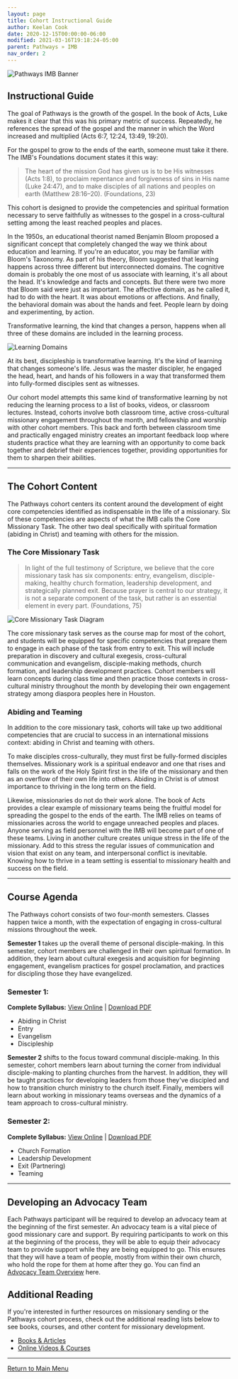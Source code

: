 ```yaml
---
layout: page
title: Cohort Instructional Guide
author: Keelan Cook
date: 2020-12-15T00:00:00-06:00
modified: 2021-03-16T19:18:24-05:00
parent: Pathways » IMB
nav_order: 2
---
```


![Pathways IMB Banner](https://i.imgur.com/aeVVD30.png)

## Instructional Guide
The goal of Pathways is the growth of the gospel. In the book of Acts, Luke makes it clear that this was his primary metric of success. Repeatedly, he references the spread of the gospel and the manner in which the Word increased and multiplied (Acts 6:7, 12:24, 13:49, 19:20). 

For the gospel to grow to the ends of the earth, someone must take it there. The IMB's Foundations document states it this way: 
>The heart of the mission God has given us is to be His witnesses (Acts 1:8), to proclaim repentance and forgiveness of sins in His name (Luke 24:47), and to make disciples of all nations and peoples on earth (Matthew 28:16–20). (Foundations, 23)

This cohort is designed to provide the competencies and spiritual formation necessary to serve faithfully as witnesses to the gospel in a cross-cultural setting among the least reached peoples and places. 

In the 1950s, an educational theorist named Benjamin Bloom proposed a significant concept that completely changed the way we think about education and learning. If you're an educator, you may be familiar with Bloom's Taxonomy. As part of his theory, Bloom suggested that learning happens across three different but interconnected domains. The cognitive domain is probably the one most of us associate with learning, it's all about the head. It's knowledge and facts and concepts. But there were two more that Bloom said were just as important. The affective domain, as he called it, had to do with the heart. It was about emotions or affections. And finally, the behavioral domain was about the hands and feet. People learn by doing and experimenting, by action.

Transformative learning, the kind that changes a person, happens when all three of these domains are included in the learning process.

![Learning Domains](https://i.imgur.com/Ft2l6cy.png)

At its best, discipleship is transformative learning. It's the kind of learning that changes someone's life. Jesus was the master discipler, he engaged the head, heart, and hands of his followers in a way that transformed them into fully-formed disciples sent as witnesses.

Our cohort model attempts this same kind of transformative learning by not reducing the learning process to a list of books, videos, or classroom lectures. Instead, cohorts involve both classroom time, active cross-cultural missionary engagement throughout the month, and fellowship and worship with other cohort members. This back and forth between classroom time and practically engaged ministry creates an important feedback loop where students practice what they are learning with an opportunity to come back together and debrief their experiences together, providing opportunities for them to sharpen their abilities.

---

## The Cohort Content
The Pathways cohort centers its content around the development of eight core competencies identified as indispensable in the life of a missionary. Six of these competencies are aspects of what the IMB calls the Core Missionary Task. The other two deal specifically with spiritual formation (abiding in Christ) and teaming with others for the mission.

### The Core Missionary Task
>In light of the full testimony of Scripture, we believe that the core missionary task has six components: entry, evangelism, disciple-making, healthy church formation, leadership development, and strategically planned exit. Because prayer is central to our strategy, it is not a separate component of the task, but rather is an essential element in every part. (Foundations, 75)

![Core Missionary Task Diagram](https://i.imgur.com/GfS51fH.png)

The core missionary task serves as the course map for most of the cohort, and students will be equipped for specific competencies that prepare them to engage in each phase of the task from entry to exit. This will include preparation in discovery and cultural exegesis, cross-cultural communication and evangelism, disciple-making methods, church formation, and leadership development practices. Cohort members will learn concepts during class time and then practice those contexts in cross-cultural ministry throughout the month by developing their own engagement strategy among diaspora peoples here in Houston.

### Abiding and Teaming
In addition to the core missionary task, cohorts will take up two additional competencies that are crucial to success in an international missions context: abiding in Christ and teaming with others.

To make disciples cross-culturally, they must first be fully-formed disciples themselves. Missionary work is a spiritual endeavor and one that rises and falls on the work of the Holy Spirit first in the life of the missionary and then as an overflow of their own life into others. Abiding in Christ is of utmost importance to thriving in the long term on the field.

Likewise, missionaries do not do their work alone. The book of Acts provides a clear example of missionary teams being the fruitful model for spreading the gospel to the ends of the earth. The IMB relies on teams of missionaries across the world to engage unreached peoples and places. Anyone serving as field personnel with the IMB will become part of one of these teams. Living in another culture creates unique stress in the life of the missionary. Add to this stress the regular issues of communication and vision that exist on any team, and interpersonal conflict is inevitable. Knowing how to thrive in a team setting is essential to missionary health and success on the field. 

---

## Course Agenda
The Pathways cohort consists of two four-month semesters. Classes happen twice a month, with the expectation of engaging in cross-cultural missions throughout the week.

**Semester 1** takes up the overall theme of personal disciple-making. In this semester, cohort members are challenged in their own spiritual formation. In addition, they learn about cultural exegesis and acquisition for beginning engagement, evangelism practices for gospel proclamation, and practices for discipling those they have evangelized.

### Semester 1: 
**Complete Syllabus:** [View Online](https://pathways.ml/docs/imb-semester-1-syllabus/) | [Download PDF](http://DOWNLOADLINK)
* Abiding in Christ
* Entry
* Evangelism
* Discipleship



**Semester 2** shifts to the focus toward communal disciple-making. In this semester, cohort members learn about turning the corner from individual disciple-making to planting churches from the harvest. In addition, they will be taught practices for developing leaders from those they've discipled and how to transition church ministry to the church itself. Finally, members will learn about working in missionary teams overseas and the dynamics of a team approach to cross-cultural ministry.

### Semester 2: 
**Complete Syllabus:** [View Online](https://pathways.ml/docs/imb-semester-2-syllabus/) | [Download PDF](http://DOWNLOADLINK)
* Church Formation
* Leadership Development
* Exit (Partnering)
* Teaming
  

---

## Developing an Advocacy Team
Each Pathways participant will be required to develop an advocacy team at the beginning of the first semester. An advocacy team is a vital piece of good missionary care and support. By requiring participants to work on this at the beginning of the process, they will be able to equip their advocacy team to provide support while they are being equipped to go. This ensures that they will have a team of people, mostly from within their own church, who hold the rope for them at home after they go. You can find an [Advocacy Team Overview](advocacy-team-overview ) here.

## Additional Reading
If you're interested in further resources on missionary sending or the Pathways cohort process, check out the additional reading lists below to see books, courses, and other content for missionary development. 

* [Books & Articles](/docs/pathways-book-list/)
* [Online Videos & Courses](http://VIDEOS-COURSES-LIST)

---

[Return to Main Menu](https://pathways.ml/pathways-imb/)